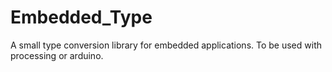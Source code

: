 Embedded_Type
=============

A small type conversion library for embedded applications. To be used with processing or arduino.
